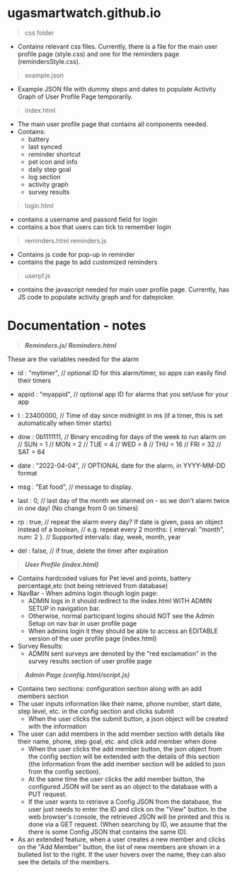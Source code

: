 # ugasmartwatch.github.io 
> css folder
- Contains relevant css files. Currently, there is a file for the main user profile page (style.css) and one for the reminders page (remindersStyle.css).
> example.json
- Example JSON file with dummy steps and dates to populate Activity Graph of User Profile Page temporarily.
> index.html
- The main user profile page that contains all components needed. 
- Contains: 
    - battery
    - last synced
    - reminder shortcut
    - pet icon and info 
    - daily step goal
    - log section 
    - activity graph 
    - survey results
 > login.html
 - contains a username and passord field for login
 - contains a box that users can tick to remember login
 > reminders.html
 > reminders.js
 - Contains js code for pop-up in reminder
 - contains the page to add customized reminders
 > userpf.js
 - contains the javascript needed for main user profile page. Currently, has JS code to populate activity graph and for datepicker.
 
 # Documentation - notes
 
 > ***Reminders.js/ Reminders.html***
 
 These are the variables needed for the alarm
  - id : "mytimer",  // optional ID for this alarm/timer, so apps can easily find their timers
  - appid : "myappid", // optional app ID for alarms that you set/use for your app
  - t : 23400000,    // Time of day since midnight in ms (if a timer, this is set automatically when timer starts)
  - dow : 0b1111111, // Binary encoding for days of the week to run alarm on
    //  SUN = 1
    //  MON = 2
    //  TUE = 4
    //  WED = 8
    //  THU = 16
    //  FRI = 32
    //  SAT = 64

  - date : "2022-04-04", // OPTIONAL date for the alarm, in YYYY-MM-DD format
  - msg : "Eat food",    // message to display.
  - last : 0,            // last day of the month we alarmed on - so we don't alarm twice in one day! (No change from 0 on timers)
  - rp : true,           // repeat the alarm every day? If date is given, pass an object instead of a boolean,
                       // e.g. repeat every 2 months: { interval: "month", num: 2 }.
                       // Supported intervals: day, week, month, year
  - del : false,         // if true, delete the timer after expiration
  > ***User Profile (index.html)***
  - Contains hardcoded values for Pet level and points, battery percentage,etc (not being retrieved from database)
  - NavBar - When admins login though login page: 
    - ADMIN logs in it should redirect to the index.html WITH ADMIN SETUP in navigation bar.
    -  Otherwise, normal participant logins should NOT see the Admin Setup on nav bar in user profile page
    -  When admins login it they should be able to access an EDITABLE version of the user profile page (index.html)
   - Survey Results: 
        - ADMIN sent surveys are denoted by the "red exclamation" in the survey results section of user profile page


   > ***Admin Page (config.html/script.js)***

   - Contains two sections: configuration section along with an add members section
   - The user inputs information like their name, phone number, start date, step level, etc. in the config section and clicks submit
        - When the user clicks the submit button, a json object will be created with the information
   - The user can add members in the add member section with details like their name, phone, step goal, etc. and click add member when done
        - When the user clicks the add member button, the json object from the config section will be extended with the details of this
          section (the information from the add member section will be added to json from the config section).
        - At the same time the user clicks the add member button, the configured JSON will be sent as an object to the database with a PUT
          request.
        - If the user wants to retrieve a Config JSON from the database, the user just needs to enter the ID and click on the "View" button.
          In the web browser's console, the retrieved JSON will be printed and this is done via a GET request. (When searching by ID, we 
          assume that the there is some Config JSON that contains the same ID).
   - As an extended feature, when a user creates a new member and clicks on the "Add Member" button, the list of new members are shown in a 
     bulleted list to the right. If the user hovers over the name, they can also see the details of the members.
    
